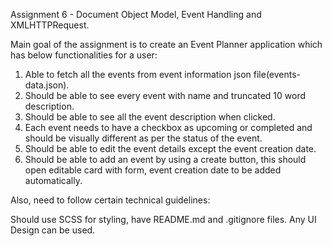 Assignment 6 - Document Object Model, Event Handling and XMLHTTPRequest.

Main goal of the assignment is to create an Event Planner application which has below functionalities for a user:

1. Able to fetch all the events from event information json file(events-data.json).
2. Should be able to see every event with name and truncated 10 word description.
3. Should be able to see all the event description when clicked.
4. Each event needs to have a checkbox as upcoming or completed and should be visually different as per the status of the event.
5. Should be able to edit the event details except the event creation date.
6. Should be able to add an event by using a create button, this should open editable card with form, event creation date to be added automatically.

Also, need to follow certain technical guidelines:

Should use SCSS for styling, have README.md and .gitignore files. Any UI Design can be used.

